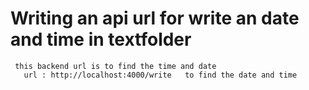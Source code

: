  # Writing an api url for write an date and time in textfolder 
     this backend url is to find the time and date 
       url : http://localhost:4000/write   to find the date and time
